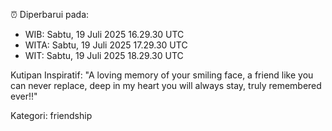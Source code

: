 ⏰ Diperbarui pada:
- WIB: Sabtu, 19 Juli 2025 16.29.30 UTC
- WITA: Sabtu, 19 Juli 2025 17.29.30 UTC
- WIT: Sabtu, 19 Juli 2025 18.29.30 UTC

Kutipan Inspiratif:
"A loving memory of your smiling face, a friend like you can never replace, deep in my heart you will always stay, truly remembered ever!!"


Kategori: friendship

